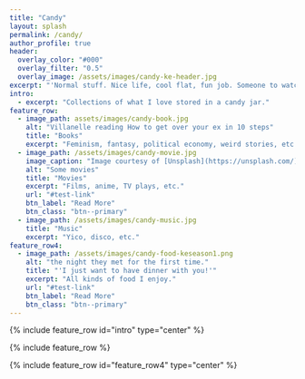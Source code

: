 ```yaml
---
title: "Candy"
layout: splash
permalink: /candy/
author_profile: true
header:
  overlay_color: "#000"
  overlay_filter: "0.5"
  overlay_image: /assets/images/candy-ke-header.jpg
excerpt: "'Normal stuff. Nice life, cool flat, fun job. Someone to watch movies with.'"
intro: 
  - excerpt: "Collections of what I love stored in a candy jar."
feature_row:
  - image_path: assets/images/candy-book.jpg
    alt: "Villanelle reading How to get over your ex in 10 steps"
    title: "Books"
    excerpt: "Feminism, fantasy, political economy, weird stories, etc."
  - image_path: /assets/images/candy-movie.jpg
    image_caption: "Image courtesy of [Unsplash](https://unsplash.com/)"
    alt: "Some movies"
    title: "Movies"
    excerpt: "Films, anime, TV plays, etc."
    url: "#test-link"
    btn_label: "Read More"
    btn_class: "btn--primary"
  - image_path: /assets/images/candy-music.jpg
    title: "Music"
    excerpt: "Yico, disco, etc."
feature_row4:
  - image_path: /assets/images/candy-food-keseason1.png
    alt: "the night they met for the first time."
    title: "'I just want to have dinner with you!'"
    excerpt: "All kinds of food I enjoy."
    url: "#test-link"
    btn_label: "Read More"
    btn_class: "btn--primary"
---
```


{% include feature_row id="intro" type="center" %}

{% include feature_row %}

{% include feature_row id="feature_row4" type="center" %}